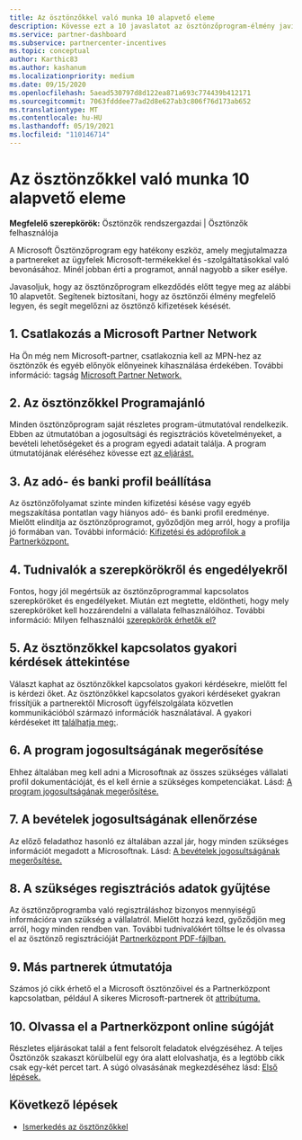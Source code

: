 ```yaml
---
title: Az ösztönzőkkel való munka 10 alapvető eleme
description: Kövesse ezt a 10 javaslatot az ösztönzőprogram-élmény javításához és a kifizetések hamarabbi fogadáshoz.
ms.service: partner-dashboard
ms.subservice: partnercenter-incentives
ms.topic: conceptual
author: Karthic83
ms.author: kashanum
ms.localizationpriority: medium
ms.date: 09/15/2020
ms.openlocfilehash: 5aead530797d8d122ea871a693c774439b412171
ms.sourcegitcommit: 7063fdddee77ad2d8e627ab3c806f76d173ab652
ms.translationtype: MT
ms.contentlocale: hu-HU
ms.lasthandoff: 05/19/2021
ms.locfileid: "110146714"
---
```

# <a name="the-10-essentials-for-working-with-incentives"></a>Az ösztönzőkkel való munka 10 alapvető eleme

**Megfelelő szerepkörök:** Ösztönzők rendszergazdai | Ösztönzők felhasználója

A Microsoft Ösztönzőprogram egy hatékony eszköz, amely megjutalmazza a partnereket az ügyfelek Microsoft-termékekkel és -szolgáltatásokkal való bevonásához. Minél jobban érti a programot, annál nagyobb a siker esélye.

Javasoljuk, hogy az ösztönzőprogram elkezdődés előtt tegye meg az alábbi 10 alapvetőt.  Segítenek biztosítani, hogy az ösztönzői élmény megfelelő legyen, és segít megelőzni az ösztönző kifizetések késését.

## <a name="1-join-the-microsoft-partner-network"></a>1. Csatlakozás a Microsoft Partner Network

Ha Ön még nem Microsoft-partner, csatlakoznia kell az MPN-hez az ösztönzők és egyéb előnyök előnyeinek kihasználása érdekében. További információ: tagság [Microsoft Partner Network.](https://partner.microsoft.com/membership)

## <a name="2-read-your-incentives-program-guide"></a>2. Az ösztönzőkkel Programajánló

Minden ösztönzőprogram saját részletes program-útmutatóval rendelkezik. Ebben az útmutatóban a jogosultsági és regisztrációs követelményeket, a bevételi lehetőségeket és a program egyedi adatait találja. A program útmutatójának eléréséhez kövesse ezt [az eljárást.](incentives-determined-your-program-eligibility.md#determining-your-program-eligibility)

## <a name="3-set-up-your-tax-and-banking-profile"></a>3. Az adó- és banki profil beállítása

Az ösztönzőfolyamat szinte minden kifizetési késése vagy egyéb megszakítása pontatlan vagy hiányos adó- és banki profil eredménye. Mielőtt elindítja az ösztönzőprogramot, győződjön meg arról, hogy a profilja jó formában van. További információ: [Kifizetési és adóprofilok a Partnerközpont.](incentives-create-and-manage-your-payout-and-tax-profiles.md)

## <a name="4-learn-about-roles-and-permissions"></a>4. Tudnivalók a szerepkörökről és engedélyekről

Fontos, hogy jól megértsük az ösztönzőprogrammal kapcsolatos szerepköröket és engedélyeket. Miután ezt megtette, eldöntheti, hogy mely szerepköröket kell hozzárendelni a vállalata felhasználóihoz. További információ: Milyen felhasználói [szerepkörök érhetők el?](incentives-faq.md#what-user-roles-are-available)

## <a name="5-review-the-incentives-faq"></a>5. Az ösztönzőkkel kapcsolatos gyakori kérdések áttekintése

Választ kaphat az ösztönzőkkel kapcsolatos gyakori kérdésekre, mielőtt fel is kérdezi őket. Az ösztönzőkkel kapcsolatos gyakori kérdéseket gyakran frissítjük a partnerektől Microsoft ügyfélszolgálata közvetlen kommunikációból származó információk használatával. A gyakori kérdéseket itt [találhatja meg:](incentives-faq.md).

## <a name="6-confirm-your-program-eligibility"></a>6. A program jogosultságának megerősítése

Ehhez általában meg kell adni a Microsoftnak az összes szükséges vállalati profil dokumentációját, és el kell érnie a szükséges kompetenciákat. Lásd: [A program jogosultságának megerősítése.](incentives-determined-your-program-eligibility.md)

## <a name="7-confirm-your-earnings-eligibility"></a>7. A bevételek jogosultságának ellenőrzése

Az előző feladathoz hasonló ez általában azzal jár, hogy minden szükséges információt megadott a Microsoftnak. Lásd: [A bevételek jogosultságának megerősítése.](incentives-confirm-your-earnings-eligibility.md)

## <a name="8-gather-the-necessary-enrollment-information"></a>8. A szükséges regisztrációs adatok gyűjtése

Az ösztönzőprogramba való regisztráláshoz bizonyos mennyiségű információra van szükség a vállalatról. Mielőtt hozzá kezd, győződjön meg arról, hogy minden rendben van. További tudnivalókért töltse le és olvassa el az ösztönző regisztrációját [Partnerközpont PDF-fájlban.](https://assetsprod.microsoft.com/partner-center-incentives-enrollment.pdf)

## <a name="9-learn-how-other-partners-do-it"></a>9. Más partnerek útmutatója

Számos jó cikk érhető el a Microsoft ösztönzőivel és a Partnerközpont kapcsolatban, például A sikeres Microsoft-partnerek öt [attribútuma.](https://www.microsoft.com/en-us/us-partner-blog/2019/08/29/the-five-attributes-of-successful-microsoft-partners/)

## <a name="10-read-the-partner-center-online-help"></a>10. Olvassa el a Partnerközpont online súgóját

Részletes eljárásokat talál a fent felsorolt feladatok elvégzéséhez. A teljes Ösztönzők szakaszt körülbelül egy óra alatt elolvashatja, és a legtöbb cikk csak egy-két percet tart. A súgó olvasásának megkezdéséhez lásd: [Első lépések.](incentives-get-started-intro.md)

## <a name="next-steps"></a>Következő lépések

- [Ismerkedés az ösztönzőkkel](incentives-get-started-intro.md)
